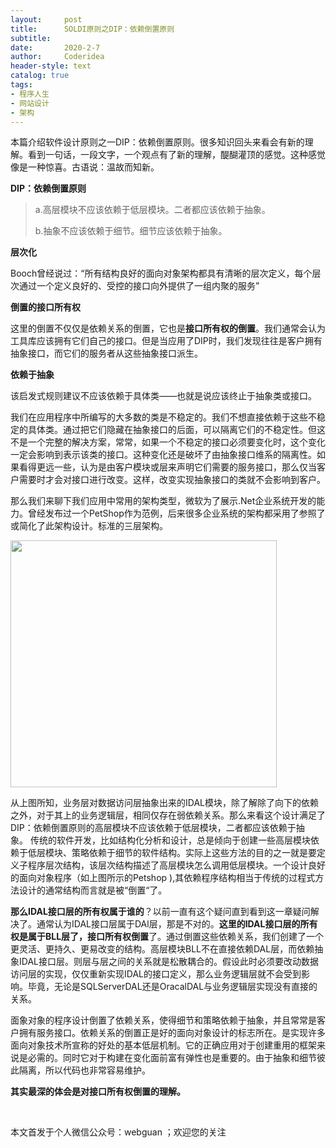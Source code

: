 ```yaml
---
layout:     post
title:      SOLDI原则之DIP：依赖倒置原则
subtitle:   
date:       2020-2-7
author:     Coderidea
header-style: text
catalog: true
tags:
- 程序人生
- 网站设计
- 架构
--- 
```

<p>本篇介绍软件设计原则之一DIP：依赖倒置原则。很多知识回头来看会有新的理解。看到一句话，一段文字，一个观点有了新的理解，醍醐灌顶的感觉。这种感觉像是一种惊喜。古语说：温故而知新。</p>

<p><strong>DIP：依赖倒置原则</strong></p>

<blockquote>
<p>a.高层模块不应该依赖于低层模块。二者都应该依赖于抽象。</p>

<p>b.抽象不应该依赖于细节。细节应该依赖于抽象。</p>
</blockquote>

<p><strong>层次化</strong></p>

<p>Booch曾经说过：“所有结构良好的面向对象架构都具有清晰的层次定义，每个层次通过一个定义良好的、受控的接口向外提供了一组内聚的服务”</p>

<p><strong>倒置的接口所有权</strong></p>

<p>这里的倒置不仅仅是依赖关系的倒置，它也是<strong>接口所有权的倒置</strong>。我们通常会认为工具库应该拥有它们自己的接口。但是当应用了DIP时，我们发现往往是客户拥有抽象接口，而它们的服务者从这些抽象接口派生。</p>

<p><strong>依赖于抽象</strong></p>

<p>该启发式规则建议不应该依赖于具体类——也就是说应该终止于抽象类或接口。</p>

<p>我们在应用程序中所编写的大多数的类是不稳定的。我们不想直接依赖于这些不稳定的具体类。通过把它们隐藏在抽象接口的后面，可以隔离它们的不稳定性。但这不是一个完整的解决方案，常常，如果一个不稳定的接口必须要变化时，这个变化一定会影响到表示该类的接口。这种变化还是破坏了由抽象接口维系的隔离性。如果看得更远一些，认为是由客户模块或层来声明它们需要的服务接口，那么仅当客户需要时才会对接口进行改变。这样，改变实现抽象接口的类就不会影响到客户。</p>

<p>那么我们来聊下我们应用中常用的架构类型，微软为了展示.Net企业系统开发的能力。曾经发布过一个PetShop作为范例，后来很多企业系统的架构都采用了参照了或简化了此架构设计。标准的三层架构。</p>

<p><img alt="" class="has" height="395" src="https://img-blog.csdnimg.cn/20181223112655624.png?x-oss-process=image/watermark,type_ZmFuZ3poZW5naGVpdGk,shadow_10,text_aHR0cHM6Ly9ibG9nLmNzZG4ubmV0L3RpYW55YXhpYW5n,size_16,color_FFFFFF,t_70" width="426" /></p>

<p>从上图所知，业务层对数据访问层抽象出来的IDAL模块，除了解除了向下的依赖之外，对于其上的业务逻辑层，相同仅存在弱依赖关系。那么来看这个设计满足了DIP：依赖倒置原则的高层模块不应该依赖于低层模块，二者都应该依赖于抽象。 传统的软件开发，比如结构化分析和设计，总是倾向于创建一些高层模块依赖于低层模块、策略依赖于细节的软件结构。实际上这些方法的目的之一就是要定义子程序层次结构，该层次结构描述了高层模块怎么调用低层模块。一个设计良好的面向对象程序（如上图所示的Petshop ),其依赖程序结构相当于传统的过程式方法设计的通常结构而言就是被“倒置“了。</p>

<p><strong>那么IDAL接口层的所有权属于谁的</strong>？以前一直有这个疑问直到看到这一章疑问解决了。通常认为IDAL接口层属于DAl层，那是不对的。<strong>这里的IDAL接口层的所有权是属于BLL层了，接口所有权倒置</strong>了。通过倒置这些依赖关系，我们创建了一个更灵活、更持久、更易改变的结构。高层模块BLL不在直接依赖DAL层，而依赖抽象IDAL接口层。则层与层之间的关系就是松散耦合的。假设此时必须要改动数据访问层的实现，仅仅重新实现IDAL的接口定义，那么业务逻辑层就不会受到影响。毕竟，无论是SQLServerDAL还是OracalDAL与业务逻辑层实现没有直接的关系。</p>

<p>面象对象的程序设计倒置了依赖关系，使得细节和策略依赖于抽象，并且常常是客户拥有服务接口。依赖关系的倒置正是好的面向对象设计的标志所在。是实现许多面向对象技术所宣称的好处的基本低层机制。它的正确应用对于创建重用的框架来说是必需的。同时它对于构建在变化面前富有弹性也是重要的。由于抽象和细节彼此隔离，所以代码也非常容易维护。</p>

<p><strong>其实最深的体会是对接口所有权倒置的理解。</strong></p>

<p> </p>

<p>本文首发于个人微信公众号：webguan ；欢迎您的关注</p>

<p><img alt="" class="has" src="https://img-blog.csdn.net/20180825235533667?watermark/2/text/aHR0cHM6Ly9ibG9nLmNzZG4ubmV0L3RpYW55YXhpYW5n/font/5a6L5L2T/fontsize/400/fill/I0JBQkFCMA==/dissolve/70" /></p>